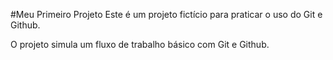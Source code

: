 #Meu Primeiro Projeto
Este é um projeto fictício para praticar o uso do Git e Github.

O projeto simula um fluxo de trabalho básico com Git e Github.
